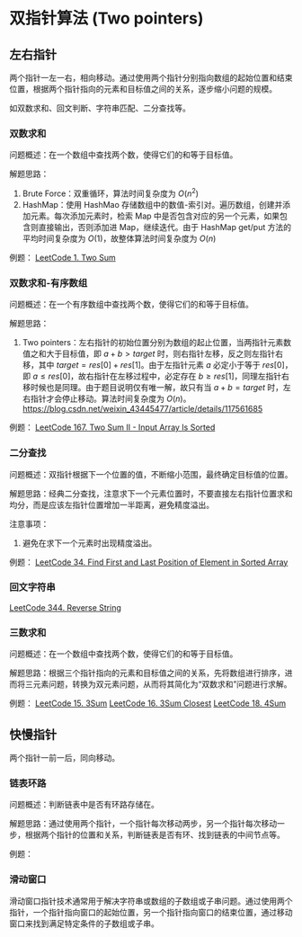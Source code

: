 # 双指针算法 (Two pointers)


## 左右指针

两个指针一左一右，相向移动。通过使用两个指针分别指向数组的起始位置和结束位置，根据两个指针指向的元素和目标值之间的关系，逐步缩小问题的规模。

如双数求和、回文判断、字符串匹配、二分查找等。


### 双数求和

问题概述：在一个数组中查找两个数，使得它们的和等于目标值。

解题思路：
1. Brute Force：双重循环，算法时间复杂度为 $O(n^2)$
2. HashMap：使用 HashMao 存储数组中的数值-索引对。遍历数组，创建并添加元素。每次添加元素时，检索 Map 中是否包含对应的另一个元素，如果包含则直接输出，否则添加进 Map，继续迭代。由于 HashMap get/put 方法的平均时间复杂度为 $O(1)$，故整体算法时间复杂度为 $O(n)$

例题：
[LeetCode 1. Two Sum](https://leetcode.com/problems/two-sum/)


### 双数求和-有序数组

问题概述：在一个有序数组中查找两个数，使得它们的和等于目标值。

解题思路： 
1. Two pointers：左右指针的初始位置分别为数组的起止位置，当两指针元素数值之和大于目标值，即 $a+b>target$ 时，则右指针左移，反之则左指针右移，其中 $target=res[0]+res[1]$。由于左指针元素 $a$ 必定小于等于 $res[0]$，即 $a\leq{res[0]}$，故右指针在左移过程中，必定存在 $b\geq{res[1]}$，同理左指针右移时候也是同理。由于题目说明仅有唯一解，故只有当 $a+b=target$ 时，左右指针才会停止移动。算法时间复杂度为 $O (n)$。 https://blog.csdn.net/weixin_43445477/article/details/117561685

例题：
[LeetCode 167. Two Sum II - Input Array Is Sorted](https://leetcode.com/problems/two-sum-ii-input-array-is-sorted/)



### 二分查找

问题概述：双指针根据下一个位置的值，不断缩小范围，最终确定目标值的位置。

解题思路：经典二分查找，注意求下一个元素位置时，不要直接左右指针位置求和均分，而是应该左指针位置增加一半距离，避免精度溢出。

注意事项：
1. 避免在求下一个元素时出现精度溢出。

例题：
[LeetCode 34. Find First and Last Position of Element in Sorted Array](https://leetcode.com/problems/find-first-and-last-position-of-element-in-sorted-array/)


### 回文字符串

[LeetCode 344. Reverse String](https://leetcode.com/problems/reverse-string/)



### 三数求和

问题概述：在一个数组中查找两个数，使得它们的和等于目标值。

解题思路：根据三个指针指向的元素和目标值之间的关系，先将数组进行排序，进而将三元素问题，转换为双元素问题，从而将其简化为“双数求和”问题进行求解。

例题：
[LeetCode 15. 3Sum](https://leetcode.com/problems/3sum/)
[LeetCode 16. 3Sum Closest](https://leetcode.com/problems/3sum-closest/)
[LeetCode 18. 4Sum](https://leetcode.com/problems/4sum/)

## 快慢指针

两个指针一前一后，同向移动。

### 链表环路

问题概述：判断链表中是否有环路存储在。

解题思路：通过使用两个指针，一个指针每次移动两步，另一个指针每次移动一步，根据两个指针的位置和关系，判断链表是否有环、找到链表的中间节点等。

例题：


### 滑动窗口


滑动窗口指针技术通常用于解决字符串或数组的子数组或子串问题。通过使用两个指针，一个指针指向窗口的起始位置，另一个指针指向窗口的结束位置，通过移动窗口来找到满足特定条件的子数组或子串。


